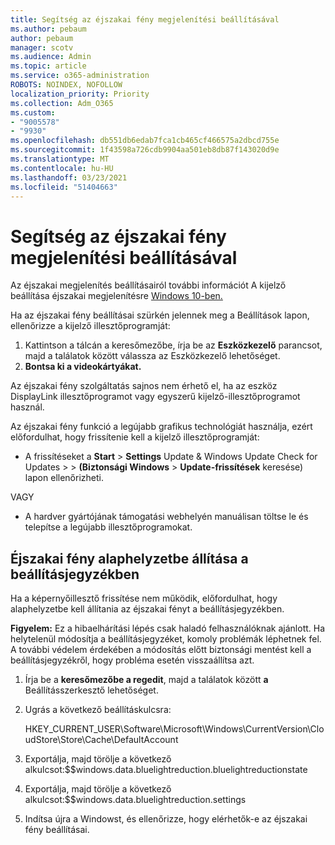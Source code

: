```yaml
---
title: Segítség az éjszakai fény megjelenítési beállításával
ms.author: pebaum
author: pebaum
manager: scotv
ms.audience: Admin
ms.topic: article
ms.service: o365-administration
ROBOTS: NOINDEX, NOFOLLOW
localization_priority: Priority
ms.collection: Adm_O365
ms.custom:
- "9005578"
- "9930"
ms.openlocfilehash: db551db6edab7fca1cb465cf466575a2dbcd755e
ms.sourcegitcommit: 1f43598a726cdb9904aa501eb8db87f143020d9e
ms.translationtype: MT
ms.contentlocale: hu-HU
ms.lasthandoff: 03/23/2021
ms.locfileid: "51404663"
---
```

# <a name="help-with-the-night-light-display-setting"></a>Segítség az éjszakai fény megjelenítési beállításával

Az éjszakai megjelenítés beállításairól további információt A kijelző beállítása éjszakai megjelenítésre [Windows 10-ben.](https://support.microsoft.com/windows/set-your-display-for-night-time-in-windows-10-18fe903a-e0a1-8326-4c68-fd23d7aaf136)

Ha az éjszakai fény beállításai szürkén jelennek meg a Beállítások lapon, ellenőrizze a kijelző illesztőprogramját: 

1. Kattintson a tálcán a keresőmezőbe, írja  be az **Eszközkezelő** parancsot, majd a találatok között válassza az Eszközkezelő lehetőséget.
1. **Bontsa ki a videokártyákat.** 

Az éjszakai fény szolgáltatás sajnos nem érhető el, ha az eszköz DisplayLink illesztőprogramot vagy egyszerű kijelző-illesztőprogramot használ.

Az éjszakai fény funkció a legújabb grafikus technológiát használja, ezért előfordulhat, hogy frissítenie kell a kijelző illesztőprogramját:  

- A frissítéseket a **Start**  >  **Settings** Update & Windows Update Check for Updates  >    >  **(Biztonsági Windows**  >  **Update-frissítések** keresése) lapon ellenőrizheti.  

VAGY

- A hardver gyártójának támogatási webhelyén manuálisan töltse le és telepítse a legújabb illesztőprogramokat.

## <a name="reset-night-light-in-the-registry"></a>Éjszakai fény alaphelyzetbe állítása a beállításjegyzékben

Ha a képernyőillesztő frissítése nem működik, előfordulhat, hogy alaphelyzetbe kell állítania az éjszakai fényt a beállításjegyzékben.  

**Figyelem:** Ez a hibaelhárítási lépés csak haladó felhasználóknak ajánlott. Ha helytelenül módosítja a beállításjegyzéket, komoly problémák léphetnek fel. A további védelem érdekében a módosítás előtt biztonsági mentést kell a beállításjegyzékről, hogy probléma esetén visszaállítsa azt.

1. Írja be a **keresőmezőbe a regedit**, majd a találatok között **a** Beállításszerkesztő lehetőséget.

1. Ugrás a következő beállításkulcsra: 

    HKEY_CURRENT_USER\Software\Microsoft\Windows\CurrentVersion\CloudStore\Store\Cache\DefaultAccount

1. Exportálja, majd törölje a következő alkulcsot:$$windows.data.bluelightreduction.bluelightreductionstate

1. Exportálja, majd törölje a következő alkulcsot:$$windows.data.bluelightreduction.settings

1. Indítsa újra a Windowst, és ellenőrizze, hogy elérhetők-e az éjszakai fény beállításai.


